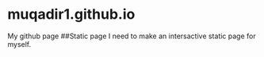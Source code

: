 # muqadir1.github.io
My github page
##Static page
I need to make an intersactive static page for myself.
